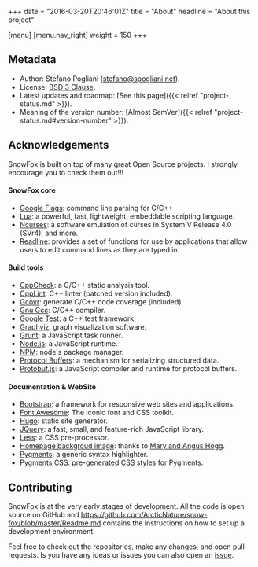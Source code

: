 +++
date = "2016-03-20T20:46:01Z"
title = "About"
headline = "About this project"

[menu]
  [menu.nav_right]
    weight = 150
+++

Metadata
--------

  * Author: Stefano Pogliani (<stefano@spogliani.net>).
  * License: [BSD 3 Clause](https://opensource.org/licenses/BSD-3-Clause).
  * Latest updates and roadmap: [See this page]({{< relref "project-status.md" >}}).
  * Meaning of the version number: [Almost SemVer]({{< relref "project-status.md#version-number" >}}).


Acknowledgements
----------------
SnowFox is built on top of many great Open Source projects.
I strongly encourage you to check them out!!!

#### SnowFox core

  * [Google Flags](https://github.com/gflags/gflags): command line parsing for C/C++
  * [Lua](https://www.lua.org/): a powerful, fast, lightweight, embeddable scripting language.
  * [Ncurses](https://www.gnu.org/software/ncurses/): a software emulation of curses in System V Release 4.0 (SVr4), and more.
  * [Readline](https://cnswww.cns.cwru.edu/php/chet/readline/rltop.html):
    provides a set of functions for use by applications that allow
    users to edit command lines as they are typed in.

#### Build tools

  * [CppCheck](http://cppcheck.sourceforge.net/): a C/C++ static analysis tool.
  * [CppLint](https://github.com/google/styleguide/tree/gh-pages/cpplint): C++ linter (patched version included).
  * [Gcovr](http://gcovr.com/): generate C/C++ code coverage (included).
  * [Gnu Gcc](https://gcc.gnu.org/): C/C++ compiler.
  * [Google Test](https://github.com/google/googletest): a C++ test framework.
  * [Graphviz](http://www.graphviz.org/): graph visualization software.
  * [Grunt](http://gruntjs.com/): a JavaScript task runner.
  * [Node.js](https://nodejs.org/en/): a JavaScript runtime.
  * [NPM](https://www.npmjs.com/): node's package manager.
  * [Protocol Buffers](https://developers.google.com/protocol-buffers/): a mechanism for serializing structured data.
  * [Protobuf.js](https://github.com/dcodeIO/protobuf.js): a JavaScript compiler and runtime for protocol buffers.

#### Documentation & WebSite

  * [Bootstrap](http://getbootstrap.com/): a framework for responsive web sites and applications.
  * [Font Awesome](https://fortawesome.github.io/Font-Awesome/): The iconic font and CSS toolkit.
  * [Hugo](https://gohugo.io/): static site generator.
  * [JQuery](https://jquery.com/): a fast, small, and feature-rich JavaScript library.
  * [Less](http://lesscss.org/): a CSS pre-processor.
  * [Homepage backgroud image](http://www.geograph.org.uk/photo/1657546):
    thanks to [Mary and Angus Hogg](http://www.geograph.org.uk/profile/7257).
  * [Pygments](http://pygments.org/): a generic syntax highlighter.
  * [Pygments CSS](http://richleland.github.io/pygments-css/):
    pre-generated CSS styles for Pygments.


Contributing
------------
SnowFox is at the very early stages of development.
All the code is open source on GitHub and https://github.com/ArcticNature/snow-fox/blob/master/Readme.md
contains the instructions on how to set up a development environment.

Feel free to check out the repositories, make any changes, and open pull requests.
Is you have any ideas or issues you can also open an [issue](https://github.com/ArcticNature/snow-fox/issues).
